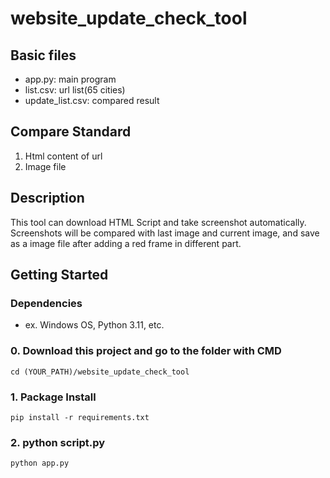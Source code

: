 # website_update_check_tool
## Basic files
* app.py: main program
* list.csv: url list(65 cities)
* update_list.csv: compared result

## Compare Standard
1. Html content of url
2. Image file

## Description
This tool can download HTML Script and take screenshot automatically.
Screenshots will be compared with last image and current image, and save as a image file after adding a red frame in different part.

## Getting Started
### Dependencies

* ex. Windows OS, Python 3.11, etc.

### 0. Download this project and go to the folder with CMD
```
cd (YOUR_PATH)/website_update_check_tool
```

### 1. Package Install
```
pip install -r requirements.txt
```

### 2. python script.py
```
python app.py
```
